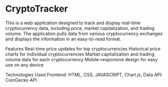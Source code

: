 # CryptoTracker
This is a web application designed to track and display real-time cryptocurrency data, including price, market capitalization, and trading volume. The application pulls data from various cryptocurrency exchanges and displays the information in an easy-to-read format.

Features Real-time price updates for top cryptocurrencies 
Historical price charts for individual cryptocurrencies Market capitalization and trading volume data for each cryptocurrency 
Mobile-responsive design for easy use on any device

Technologies Used Frontend: HTML, CSS, JAVASCRIPT, Chart.js, Data API: CoinGecko API
